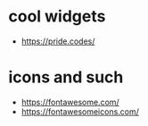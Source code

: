 # cool widgets
- https://pride.codes/
# icons and such
- https://fontawesome.com/
- https://fontawesomeicons.com/
